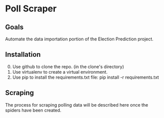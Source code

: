 Poll Scraper
============

Goals
-----
Automate the data importation portion of the Election Prediction project.

Installation
------------
0. Use github to clone the repo.
(in the clone's directory)
1. Use virtualenv to create a virtual environment.
2. Use pip to install the requirements.txt file: pip install -r requirements.txt

Scraping
--------
The process for scraping polling data will be described here once the spiders
have been created.
